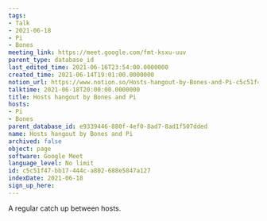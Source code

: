 ```yaml
---
tags:
- Talk
- 2021-06-18
- Pi
- Bones
meeting_link: https://meet.google.com/fmt-ksxu-uuv
parent_type: database_id
last_edited_time: 2021-06-16T23:54:00.0000000
created_time: 2021-06-14T19:01:00.0000000
notion_url: https://www.notion.so/Hosts-hangout-by-Bones-and-Pi-c5c51f47bb17444ca802688e5847a127
talktime: 2021-06-18T20:00:00.0000000
title: Hosts hangout by Bones and Pi
hosts:
- Pi
- Bones
parent_database_id: e9339446-880f-4ef0-8ad7-8ad1f507dded
name: Hosts hangout by Bones and Pi
archived: false
object: page
software: Google Meet
language_level: No limit
id: c5c51f47-bb17-444c-a802-688e5847a127
indexDate: 2021-06-18
sign_up_here: 
---
```


A regular catch up between hosts.


